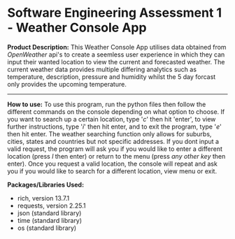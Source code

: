 # Software Engineering Assessment 1 - Weather Console App

**Product Description:**
This Weather Console App utilises data obtained from _OpenWeather_ api's to create a seemless user experience in which they can input their wanted location to view the current and forecasted weather. The current weather data provides multiple differing analytics such as temperature, description, pressure and humidity whilst the 5 day forcast only provides the upcoming temperature.

---

**How to use:**
To use this program, run the python files then follow the different commands on the console depending on what option to choose. If you want to search up a certain location, type '_c_' then hit 'enter', to view further instructions, type '_i_' then hit enter, and to exit the program, type '_e_' then hit enter. The weather searching function only allows for suburbs, cities, states and countries but not specific addresses. If you dont input a valid request, the program will ask you if you would like to enter a different location (press _l_ then enter) or return to the menu (press _any other key_ then enter). Once you request a valid location, the console will repeat and ask you if you would like to search for a different location, view menu or exit. 


**Packages/Libraries Used:**
* rich, version 13.7.1
* requests, version 2.25.1
* json (standard library)
* time (standard library)
* os (standard library)
